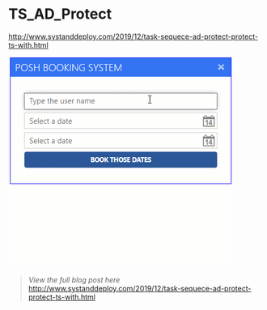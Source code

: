 # TS_AD_Protect
http://www.systanddeploy.com/2019/12/task-sequece-ad-protect-protect-ts-with.html

![alt text](https://github.com/damienvanrobaeys/PowerShell_WPF_DatePicker_Booking_System/blob/master/booking_preview.gif)

> *View the full blog post here*
http://www.systanddeploy.com/2019/12/task-sequece-ad-protect-protect-ts-with.html
